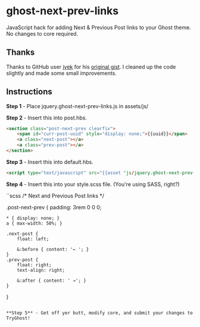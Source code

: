 # ghost-next-prev-links
JavaScript hack for adding Next &amp; Previous Post links to your Ghost theme. No changes to core required.

## Thanks

Thanks to GitHub user [jyek](https://gist.github.com/jyek) for his [original gist](https://gist.github.com/jyek/5141bc6166b01419d43f). I cleaned up the code slightly and made some small improvements.

## Instructions

**Step 1** - Place jquery.ghost-next-prev-links.js in assets/js/

**Step 2** - Insert this into post.hbs.

```html
<section class="post-next-prev clearfix">
    <span id="curr-post-uuid" style="display: none;">{{uuid}}</span>
    <a class="next-post"></a>
    <a class="prev-post"></a>
</section>
```

**Step 3** - Insert this into default.hbs.

```html
<script type="text/javascript" src="{{asset "js/jquery.ghost-next-prev-links.js"}}"></script>
```
 
**Step 4** - Insert this into your style.scss file. (You're using SASS, right?)

``scss
/* Next and Previous Post links */
 
.post-next-prev {
    padding: 3rem 0 0 0;
 
    * { display: none; }
    a { max-width: 50%; }
    
    .next-post {
        float: left;
 
        &:before { content: '← '; }
    }
    .prev-post {
        float: right;
        text-align: right;
 
        &:after { content: ' →'; }
    }
}
```

**Step 5** - Get off yer butt, modify core, and submit your changes to TryGhost!

